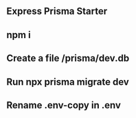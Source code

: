 ## Express Prisma Starter

## npm i

## Create a file /prisma/dev.db

## Run npx prisma migrate dev

## Rename .env-copy in .env
